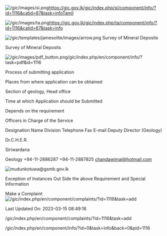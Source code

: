 <!-- Source: https://gic.gov.lk/gic/index.php/en/component/info/?id=1116&catid=67&task=info -->

![/gic/images/si.png](/gic/images/si.png)https://gic.gov.lk/gic/index.php/si/component/info/?id=1116&catid=67&task=infoTamil

![/gic/images/ta.png](/gic/images/ta.png)https://gic.gov.lk/gic/index.php/ta/component/info/?id=1116&catid=67&task=info

![/gic/templates/jamesolite/images/arrow.png](/gic/templates/jamesolite/images/arrow.png) Survey of Mineral Deposits

Survey of Mineral Deposits

![/gic/images/pdf_button.png](/gic/images/pdf_button.png)/gic/index.php/en/component/info/?task=pdf&id=1116

Process of submitting application

Places from where application can be obtained

Section of geology, Head office

Time at which Application should be Submitted

Depends on the requirement

Officers in Charge of the Service

Designation Name Division Telephone Fax E-mail Deputy Director (Geology)

Dr.C.H.E.R.

Siriwardana

Geology +94-11-2886287 +94-11-2887825 chandawimal@hotmail.com

![mudunkotuwa@gsmb.gov.lk](mudunkotuwa@gsmb.gov.lk)

Exception of Instances Out Side the above Requirement and Special Information

Make a Complaint ![/gic/index.php/en/component/complaints/?id=1116&task=add](/gic/index.php/en/component/complaints/?id=1116&task=add)

Last Updated On: 2023-03-15 08:49:16

/gic/index.php/en/component/complaints/?id=1116&task=add

/gic/index.php/en/component/info/?id=0&task=info&back=0&pid=1116